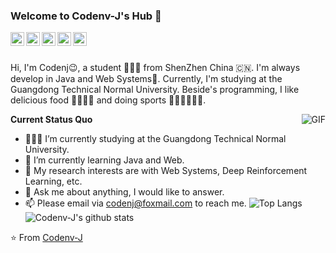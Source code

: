 ### Welcome to Codenv-J's Hub 👋

<a href="https://tva1.sinaimg.cn/large/007S8ZIlgy1ggrqy7om28j30j80omjtq.jpg">
  <img align="left" alt="Wechat" width="22px" src="https://cdn.jsdelivr.net/npm/simple-icons@3.1.0/icons/wechat.svg" />
</a>
<a href="https://www.linkedin.com/in/%E7%A1%95-%E5%88%98-073728144/">
  <img align="left" alt="LinkedIn" width="22px" src="https://cdn.jsdelivr.net/npm/simple-icons@3.1.0/icons/linkedin.svg" />
</a>
<a href="ninomyemail@gmail.com">
  <img align="left" alt="'Gmail" width="22px" src="https://cdn.jsdelivr.net/npm/simple-icons@3.1.0/icons/gmail.svg" />
</a>
<a href="https://leetcode.com/lovelybuggies/">
  <img align="left" alt="LeetCode" width="22px" src="https://cdn.jsdelivr.net/npm/simple-icons@3.1.0/icons/leetcode.svg" />
</a>
<a href="https://www.kaggle.com/ninolau">
  <img align="left" alt="Kaggle" width="22px" src="https://cdn.jsdelivr.net/npm/simple-icons@3.1.0/icons/kaggle.svg" />
</a>

<br />
<br />

Hi, I'm Codenj😉, a student 👨🏻‍💻 from ShenZhen China 🇨🇳. I'm  always develop in Java and Web Systems🐍. Currently, I'm studying at the Guangdong Technical Normal University. Beside's programming, I like delicious food 🥗🥩🌮🍣 and doing sports 🏃⛹️‍♂️🏋🏼‍♂️.

  <img align="right" alt="GIF" src="https://media.giphy.com/media/iIqmM5tTjmpOB9mpbn/giphy.gif" />

**Current Status Quo**

- 👨🏻‍💻 I’m currently studying at the Guangdong Technical Normal University.
- 🌱 I’m currently learning Java and Web.
- 🤔 My research interests are with Web Systems, Deep Reinforcement Learning, etc.
- 💬 Ask me about anything, I would like to answer.
- 📫 Please email via codenj@foxmail.com to reach me.
![Top Langs](https://github-readme-stats.vercel.app/api/top-langs/?username=Codenv-J)
![Codenv-J's github stats](https://github-readme-stats.vercel.app/api?username=Codenv-J&show_icons=true&hide_border=true)

⭐️ From [Codenv-J](https://github.com/Codenv-J)
